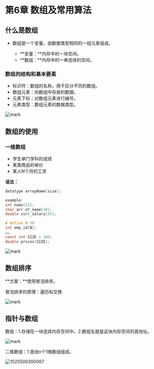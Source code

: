 # 第6章 数组及常用算法

## 什么是数组

- 数组是一个变量，由数据类型相同的一组元素组成。

	- **变量：**内存中的一块空间。
	- **数组：**内存中的一串连续的空间。

### 数组的结构和基本要素

- 标识符：数组的名称，用于区分不同的数组。
- 数组元素：向数组中存放的数据。
- 元素下标：对数组元素进行编号。
- 元素类型：数组元素的数据类型。

![mark](http://p6yio0wew.bkt.clouddn.com/blog/180426/7eKLDdm7Hk.png)

## 数组的使用

### 一维数组

- 学生单门学科的成绩
- 某类商品的单价
- 某人N个月的工资

**语法：**

```c
datatype arrayName[size];

example:
int nums[25];
char arr_of_name[30];
double curr_salary[35];

# define N 50
int emp_id[N];
……
const int SIZE = 100;
double prices[SIZE];
```

![mark](http://p6yio0wew.bkt.clouddn.com/blog/180426/296LCffHkm.png)



## 数组排序

**方案：**使用冒泡排序。

冒泡排序的原理：遍历和交换



![mark](http://p6yio0wew.bkt.clouddn.com/blog/180426/5F72HAkHaB.png)

## 指针与数组

数组：1.存储在一块连续内存空间中。2.数组名就是这块内存空间的首地址。

![mark](http://p6yio0wew.bkt.clouddn.com/blog/180505/IKb7HCJeH8.png)

二维数组：1.是由n个1维数组组成。

![1525500300067](C:\Users\ADMINI~1\AppData\Local\Temp\1525500300067.png)




















